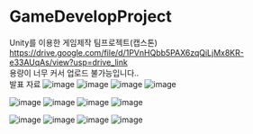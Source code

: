 # GameDevelopProject
Unity를 이용한 게임제작 팀프로젝트(캡스톤)<br>
https://drive.google.com/file/d/1PVnHQbb5PAX6zqQiLjMx8KR-e33AUqAs/view?usp=drive_link <br>
용량이 너무 커서 업로드 불가능입니다..<br>
발표 자료
![image](https://github.com/yujin4sth00/GameDevelopProject/assets/115778958/772599a8-2f75-4841-a353-5f1c13479737)
![image](https://github.com/yujin4sth00/GameDevelopProject/assets/115778958/cd6a0f87-048c-48e2-80d6-e84286593087)
![image](https://github.com/yujin4sth00/GameDevelopProject/assets/115778958/60898e7d-7bf1-4e4a-9749-c00a5499c82a)
![image](https://github.com/yujin4sth00/GameDevelopProject/assets/115778958/e85bc3ec-0b55-4bd4-a44c-1c6bd518e895)

![image](https://github.com/yujin4sth00/GameDevelopProject/assets/115778958/9451b687-5071-4801-bf81-783f619f2b9b)
![image](https://github.com/yujin4sth00/GameDevelopProject/assets/115778958/e8dadb51-ac6a-40f2-bcec-93a0aa80e28a)
![image](https://github.com/yujin4sth00/GameDevelopProject/assets/115778958/255e73a0-e4c9-4b23-818c-14191e772afb)
![image](https://github.com/yujin4sth00/GameDevelopProject/assets/115778958/948d2119-cb1e-4791-9bf2-94cc572fc7d4)

![image](https://github.com/yujin4sth00/GameDevelopProject/assets/115778958/99a012d2-5be9-4f7a-8e20-fc3109daa1fa)
![image](https://github.com/yujin4sth00/GameDevelopProject/assets/115778958/4dc501b3-ad3e-4f7a-baa6-49b68ec9e695)
![image](https://github.com/yujin4sth00/GameDevelopProject/assets/115778958/ec567442-1c69-4fda-8e95-b7841cb944e7)
![image](https://github.com/yujin4sth00/GameDevelopProject/assets/115778958/beeae1e5-e964-4207-94f2-057a5657226a)

